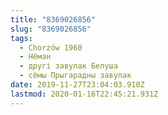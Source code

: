 ```yaml
---
title: "8369026856"
slug: "8369026856"
tags:
  - Chorzów 1960
  - Нёман
  - другі завулак Белуша
  - сёмы Прыгарадны завулак
date: 2019-11-27T23:04:03.910Z
lastmod: 2020-01-16T22:45:21.931Z
---
```


<!-- Замяніце гэты радок-каментар на артыкул. -->
